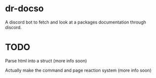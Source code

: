 # dr-docso
A discord bot to fetch and look at a packages documentation through discord.

# TODO
Parse html into a struct (more info soon)

Actually make the command and page reaction system (more info soon)
